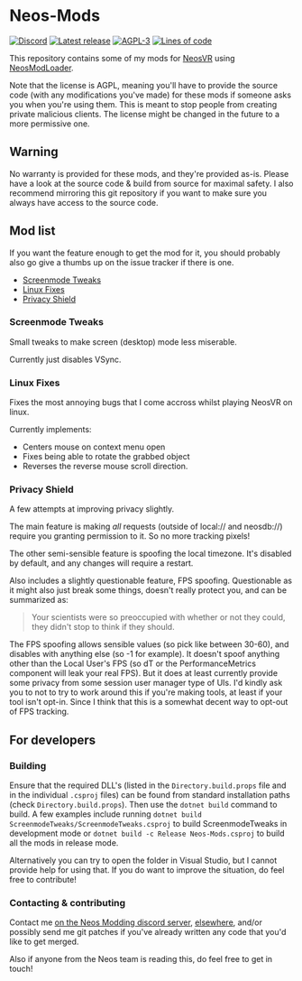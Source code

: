 # Neos-Mods<!-- omit in toc -->

[![Discord](https://img.shields.io/discord/901126079857692714?label=discord&logo=discord&style=flat)](https://discord.gg/2WR6rGVzht)
[![Latest release](https://img.shields.io/badge/dynamic/json.svg?label=release&url=https://git.ljoonal.xyz/api/v1/repos/ljoonal/Neos-Mods/releases&query=$[0].tag_name&style=flat&logo=gitea)](https://neos.ljoonal.xyz/releases)
[![AGPL-3](https://img.shields.io/badge/license-AGPL--3-black?style=flat&logo=open-source-initiative)](https://tldrlegal.com/license/gnu-affero-general-public-license-v3-(agpl-3.0))
[![Lines of code](https://img.shields.io/tokei/lines/git.ljoonal.xyz/ljoonal/Neos-Mods?label=lines&style=flat&logo=C-Sharp)](.)

This repository contains some of my mods for [NeosVR](https://store.steampowered.com/app/740250/Neos_VR/) using [NeosModLoader](https://github.com/zkxs/NeosModLoader).

Note that the license is AGPL, meaning you'll have to provide the source code (with any modifications you've made) for these mods if someone asks you when you're using them.
This is meant to stop people from creating private malicious clients.
The license might be changed in the future to a more permissive one.

## Warning<!-- omit in toc -->

No warranty is provided for these mods, and they're provided as-is.
Please have a look at the source code & build from source for maximal safety.
I also recommend mirroring this git repository if you want to make sure you always have access to the source code.

## Mod list<!-- omit in toc -->

If you want the feature enough to get the mod for it, you should probably also go give a thumbs up on the issue tracker if there is one.

- [Screenmode Tweaks](#screenmode-tweaks)
- [Linux Fixes](#linux-fixes)
- [Privacy Shield](#privacy-shield)

### Screenmode Tweaks

Small tweaks to make screen (desktop) mode less miserable.

Currently just disables VSync.

### Linux Fixes

Fixes the most annoying bugs that I come accross whilst playing NeosVR on linux.

Currently implements:

- Centers mouse on context menu open
- Fixes being able to rotate the grabbed object
- Reverses the reverse mouse scroll direction.

### Privacy Shield

A few attempts at improving privacy slightly.

The main feature is making _all_ requests (outside of local:// and neosdb://) require you granting permission to it.
So no more tracking pixels!

The other semi-sensible feature is spoofing the local timezone.
It's disabled by default, and any changes will require a restart.

Also includes a slightly questionable feature, FPS spoofing.
Questionable as it might also just break some things, doesn't really protect you, and can be summarized as:
> Your scientists were so preoccupied with whether or not they could, they didn't stop to think if they should.

The FPS spoofing allows sensible values (so pick like between 30-60), and disables with anything else (so -1 for example).
It doesn't spoof anything other than the Local User's FPS (so dT or the PerformanceMetrics component will leak your real FPS).
But it does at least currently provide some privacy from some session user manager type of UIs.
I'd kindly ask you to not to try to work around this if you're making tools, at least if your tool isn't opt-in.
Since I think that this is a somewhat decent way to opt-out of FPS tracking.

## For developers<!-- omit in toc -->

### Building<!-- omit in toc -->

Ensure that the required DLL's (listed in the `Directory.build.props` file and in the individual `.csproj` files) can be found from standard installation paths (check `Directory.build.props`).
Then use the `dotnet build` command to build.
A few examples include running `dotnet build ScreenmodeTweaks/ScreenmodeTweaks.csproj` to build ScreenmodeTweaks in development mode or `dotnet build -c Release Neos-Mods.csproj` to build all the mods in release mode.

Alternatively you can try to open the folder in Visual Studio, but I cannot provide help for using that.
If you do want to improve the situation, do feel free to contribute!

### Contacting & contributing<!-- omit in toc -->

Contact me [on the Neos Modding discord server](https://discord.gg/vCDJK9xyvm), [elsewhere](https://ljoonal.xyz/contact), and/or possibly send me git patches if you've already written any code that you'd like to get merged.

Also if anyone from the Neos team is reading this, do feel free to get in touch!
